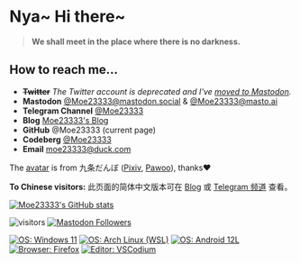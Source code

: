 # Nya~ Hi there~

> **We shall meet in the place where there is no darkness.**

## How to reach me...
- ~~**Twitter**~~
*The Twitter account is deprecated and I've [moved to Mastodon](https://moe23333.vercel.app/posts/twitter-to-mastodon).*
- **Mastodon** [@Moe23333@mastodon.social](https://mastodon.social/@Moe23333) & [@Moe23333@masto.ai](https://masto.ai/@Moe23333)
- **Telegram Channel** [@Moe23333](https://t.me/Moe23333)
- **Blog** [Moe23333's Blog](https://moe23333.vercel.app)
- **GitHub** @Moe23333 (current page)
- **Codeberg** [@Moe23333](https://codeberg.org/Moe23333)
- **Email** moe23333@duck.com

The [avatar](https://www.libravatar.org/avatar/fa6d3bb242bfa6e35f54164c47fbb948?s=512) is from 九条だんぼ ([Pixiv](https://www.pixiv.net/users/3956139), [Pawoo](https://pawoo.net/@_Dan_ball)), thanks❤

**To Chinese visitors:** 此页面的简体中文版本可在 [Blog](https://moe23333.vercel.app) 或 [Telegram 频道](https://t.me/Moe23333/18) 查看。

[![Moe23333's GitHub stats](https://github-readme-stats.vercel.app/api?username=Moe23333&show_icons=true&include_all_commits=true&title_color=5BCFFA&icon_color=F5ABB9&text_color=F5ABB9&bg_color=0000)](https://github.com/anuraghazra/github-readme-stats)

![visitors](https://moepv.vercel.app/p/moe_github?color=5bcffa)
[![Mastodon Followers](https://img.shields.io/badge/dynamic/json?color=f5abb9&label=Mastodon%20Followers&query=followers_count&url=https%3A%2F%2Fmastodon.social%2Fapi%2Fv1%2Faccounts%2F109250401831381502)](https://mastodon.social/@Moe23333)

[![OS: Windows 11](https://img.shields.io/badge/OS-Windows%2011-%230078D4?logo=windows11)](https://www.microsoft.com/windows/windows-11)
[![OS: Arch Linux (WSL)](https://img.shields.io/badge/OS-Arch%20Linux%20(WSL)-%231793D1?logo=archlinux)](https://archlinux.org)
[![OS: Android 12L](https://img.shields.io/badge/OS-Android%2012L-%233DDC84?logo=android)](https://www.android.com)
[![Browser: Firefox](https://img.shields.io/badge/Browser-Firefox-%23FF7139?logo=firefoxbrowser)](https://www.mozilla.org/firefox/browsers)
[![Editor: VSCodium](https://img.shields.io/badge/Editor-VSCodium-%232F80ED?logo=vscodium)](https://github.com/VSCodium/vscodium)
